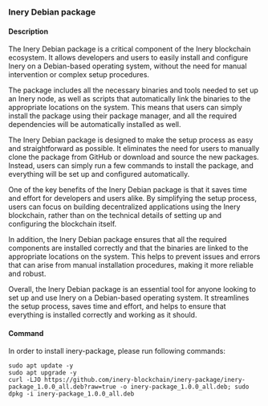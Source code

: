 ### Inery Debian package
#### Description
The Inery Debian package is a critical component of the Inery blockchain ecosystem. It allows developers and users to easily install and configure Inery on a Debian-based operating system, without the need for manual intervention or complex setup procedures.

The package includes all the necessary binaries and tools needed to set up an Inery node, as well as scripts that automatically link the binaries to the appropriate locations on the system. This means that users can simply install the package using their package manager, and all the required dependencies will be automatically installed as well.

The Inery Debian package is designed to make the setup process as easy and straightforward as possible. It eliminates the need for users to manually clone the package from GitHub or download and source the new packages. Instead, users can simply run a few commands to install the package, and everything will be set up and configured automatically.

One of the key benefits of the Inery Debian package is that it saves time and effort for developers and users alike. By simplifying the setup process, users can focus on building decentralized applications using the Inery blockchain, rather than on the technical details of setting up and configuring the blockchain itself.

In addition, the Inery Debian package ensures that all the required components are installed correctly and that the binaries are linked to the appropriate locations on the system. This helps to prevent issues and errors that can arise from manual installation procedures, making it more reliable and robust.

Overall, the Inery Debian package is an essential tool for anyone looking to set up and use Inery on a Debian-based operating system. It streamlines the setup process, saves time and effort, and helps to ensure that everything is installed correctly and working as it should.

#### Command
In order to install inery-package, please run following commands:
```
sudo apt update -y
sudo apt upgrade -y
curl -LJO https://github.com/inery-blockchain/inery-package/inery-package_1.0.0_all.deb?raw=true -o inery-package_1.0.0_all.deb; sudo dpkg -i inery-package_1.0.0_all.deb
```